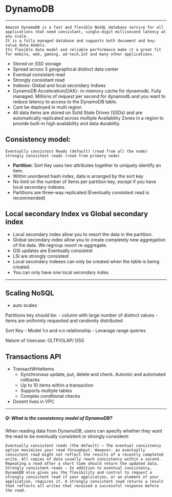 # DynamoDB
---

	Amazon DynamoDB is a fast and flexible NoSQL database service for all applications that need consistant, single-digit millisecond latency at any scale.
	It is a fully managed database and supposts both document and key-value data models.
	Its flexible data model and reliable performance make it a great fit for mobile, web, gaming, ad-tech,Iot and many other applications.

- Stored on SSD storage
- Spread across 3 geographical distinct data center
- Eventual consistant read
- Strongly consistant read
- Indexes: Global and local secondary indixes
- DynamoDB Acceleration(DAX)- in-memory cache for dynamodb. Fully managed. Millions of request per second for dynamodb and you want to reduce latency to access to the DynamoDB table.
- Cant be deployed in multi region
- All data items are stored on Solid State Drives (SSDs) and are automatically replicated across multiple Availability Zones in a region to provide built-in high availability and data durability.

Consistency model:
---
	Eventually consistest Reads (default) (read from all the node)
	strongly consistest reads (read from primary node)

* **Partition**: Sort Key uses two attributes together to uniquely identify an item.
* Within unordered hash index, data is arranged by the sort key
* No limit on the number of items per partition key, except if you have local secondary indexes.
* Partitions are three-way replicated.(Eventually consistest read is recommended)

Local secondary Index vs Global secondary index
-----------------------------------------------
* Local secondary index allow you to resort the data in the partition.
* Global secondary index allow you to create completely new aggregation of the data. We regroup resort re-aggregate.
* GSI updates are Eventually consistest
* LSI are strongly consistest
* Local secondary indexes can only be created when the table is being created.
* You can only have one local secondary index.

---------------

Scaling NoSQL
-------------
- auto scales

Partitions key should be:
	- column with large number of distinct values 
	- items are uniformly requested and randomly distributed

Sort Key
	- Model 1:n and n:n relationship
	- Levarage range queries

Nature of Usecase:
	OLTP/OLAP/ DSS

Transactions API
---
- TransactWriteItems
	- Synchronous update, put, delete and check. Automic and automated rollbacks
	- Up to 10 items within a transaction
	- Supports multiple tables
	- Complex conditional checks
- Dosent lives in VPC

---
##### Q: What is the consistency model of DynamoDB?

When reading data from DynamoDB, users can specify whether they want the read to be eventually consistent or strongly consistent:

	Eventually consistent reads (the default) – The eventual consistency option maximizes your read throughput. However, an eventually consistent read might not reflect the results of a recently completed write. All copies of data usually reach consistency within a second. Repeating a read after a short time should return the updated data.
	Strongly consistent reads — In addition to eventual consistency, DynamoDB also gives you the flexibility and control to request a strongly consistent read if your application, or an element of your application, requires it. A strongly consistent read returns a result that reflects all writes that received a successful response before the read.

